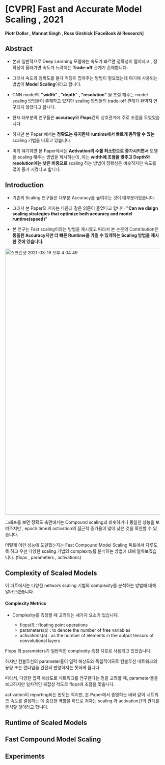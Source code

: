 # [CVPR] Fast and Accurate Model Scaling , 2021
**Piotr Dollar , Mannat Singh , Ross Girshick [FaceBook AI Research]**


## Abstract

* 본래 일반적으로 Deep Learning 모델에는 속도가 빠르면 정확성이 떨어지고 , 정확성이 올라가면 속도가 느려지는 **Trade-off** 관계가 존재합니다. 

* 그래서 속도와 정확도를 둘다 적당히 잡아주는 방법이 필요했는데 여기에 사용되는 방법이 **Model Scaling**이라고 합니다.

* CNN model의 **"width" , "depth" , "resolution"** 을 조절 해주는 model scaling 방법들이 존재하고 있지만 scaling 방법들의 trade-off 관계가 완벽히 연구되지 않았다고 합니다.

* 현재 대부분의 연구들은 **accuracy**와 **Flops**간의 상호관계에 주로 초점을 두었었습니다.

* 하지만 본 Paper 에서는 **정확도는 유지한채 runtime에서 빠르게 동작할 수 있는** scaling 기법을 다루고 있습니다.

* 미리 얘기하면 본 Paper에서는 **Activation의 수를 최소한으로 증가시키면서** 모델을 scaling 해주는 방법을 제시하는데 ,이는 **width에 초점을 맞추고 Depth와 resolution에는 낮은 비중으로** scaling 하는 방법이 정확성은 비슷하지만 속도를 많이 증가 시켰다고 합니다.


## Introduction

  - 기존의 Scaling 연구들은 대부분 Accuracy를 높여주는 것이 대부분이었습니다.
  
  - 그래서 본 Paper의 저자는 다음과 같은 의문이 들었다고 합니다 **"Can we disign scaling strategies that optimize both accuracy and model runtime(speed)"**

  - 본 연구는 Fast scaling이라는 방법을 제시했고 따라서 본 논문의 Contribution은 **동일한 Accuracy지만 더 빠른 Runtime을 가질 수 있게하는 Scaling 방법을 제시한 것에 있습니다.**

<img width="862" alt="스크린샷 2021-03-19 오후 4 04 49" src="https://user-images.githubusercontent.com/70448161/111744190-2c220680-88ce-11eb-8441-0f1bf9a57f0c.png">

그래프를 보면 정확도 측면에서는 Compound scaling과 비슷하거나 동일한 성능을 보여주지만 , epoch time과 activation의 점근적 증가율이 많이 낮은 것을 확인할 수 있습니다.

어떻게 이런 성능에 도달했는지는 Fast Compound Model Scaling 파트에서 다루도록 하고 우선 다양한 scaling 기법의 complexity를 분석하는 방법에 대해 알아보겠습니다. (flops , parameters , activations)

## Complexity of Scaled Models

이 파트에서는 다양한 network scaling 기법의 complexity를 분석하는 방법에 대해 알아보겠습니다.

#### Complexity Metrics

* Complexity를 측정할 때 고려되는 세가지 요소가 있습니다.

  * flops(f) : floating point operations
  * parameters(p) : to denote the number of free variables
  * activations(a) : as the number of elements in the output tensors of convolutional layers

Flops 와 parameters가 일반적인 complexity 측정 지표로 사용되고 있었습니다.

하지만 컨볼루션의 parameter들이 입력 해상도와 독립적이므로 컨볼루션 네트워크의 용량 또는 런타임을 완전히 반영하지는 못하게 됩니다.

따라서, 다양한 입력 해상도로 네트워크를 연구한다는 점을 고려할 때, parameter들을 보고하지만 일차적인 복잡성 척도로 flops에 초점을 맞춥니다.

activation이 reporting되는 빈도는 적지만, 본 Paper에서 증명하는 바와 같이 네트워크 속도를 결정하는 데 중요한 역할을 하므로 저자는 scaling 과 activation간의 관계를 분석할 것이라고 합니다.


## Runtime of Scaled Models


## Fast Compound Model Scaling


## Experiments
